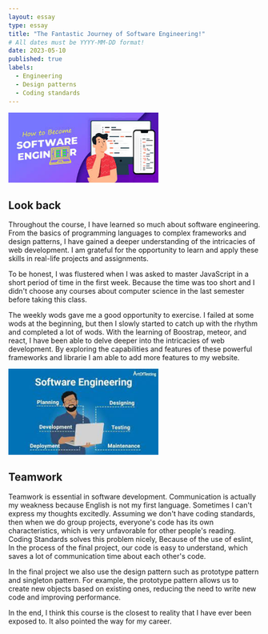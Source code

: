 ```yaml
---
layout: essay
type: essay
title: "The Fantastic Journey of Software Engineering!"
# All dates must be YYYY-MM-DD format!
date: 2023-05-10
published: true
labels:
  - Engineering
  - Design patterns
  - Coding standards
---
```


<img width="300px" class="rounded float-start pe-4" src="../img/final.jpg">

## Look back

Throughout the course, I have learned so much about software engineering. From the basics of programming languages to complex frameworks and design patterns, I have gained a deeper understanding of the intricacies of web development. I am grateful for the opportunity to learn and apply these skills in real-life projects and assignments. 

To be honest, I was flustered when I was asked to master JavaScript in a short period of time in the first week. Because the time was too short and I didn't choose any courses about computer science in the last semester before taking this class.

The weekly wods gave me a good opportunity to exercise. I failed at some wods at the beginning, but then I slowly started to catch up with the rhythm and completed a lot of wods. With the learning of Boostrap, meteor, and react,  I have been able to delve deeper into the intricacies of web development. By exploring the capabilities and features of these powerful frameworks and librarie I am able to add more features to my website.

<img width="300px" class="rounded float-start pe-4" src="../img/soft.jfif">

## Teamwork
Teamwork is essential in software development. Communication is actually my weakness because English is not my first language. Sometimes I can't express my thoughts excitedly. Assuming we don't have coding standards, then when we do group projects, everyone's code has its own characteristics, which is very unfavorable for other people's reading. Coding Standards solves this  problem nicely, Because of the use of eslint, In the process of the final project, our code is easy to understand, which saves a lot of communication time about each other's code.

In the final project we also use the design pattern such as prototype pattern and singleton pattern. For example, the prototype pattern allows us to create new objects based on existing ones, reducing the need to write new code and improving performance.

In the end, I think this course is the closest to reality that I have ever been exposed to. It also pointed the way for my career.
